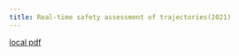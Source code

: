 ```yaml
---
title: Real-time safety assessment of trajectories(2021)
---
```


[local pdf](../../../pdfs/2021-Real-time%20safety%20assessment%20of%20trajectories.pdf)
